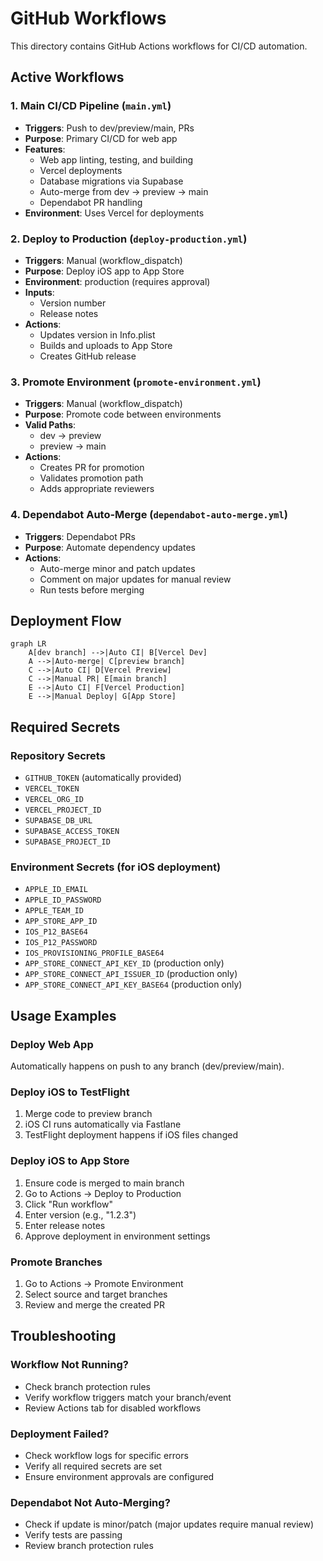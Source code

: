 # GitHub Workflows

This directory contains GitHub Actions workflows for CI/CD automation.

## Active Workflows

### 1. Main CI/CD Pipeline (`main.yml`)
- **Triggers**: Push to dev/preview/main, PRs
- **Purpose**: Primary CI/CD for web app
- **Features**:
  - Web app linting, testing, and building
  - Vercel deployments
  - Database migrations via Supabase
  - Auto-merge from dev → preview → main
  - Dependabot PR handling
- **Environment**: Uses Vercel for deployments

### 2. Deploy to Production (`deploy-production.yml`)
- **Triggers**: Manual (workflow_dispatch)
- **Purpose**: Deploy iOS app to App Store
- **Environment**: production (requires approval)
- **Inputs**:
  - Version number
  - Release notes
- **Actions**:
  - Updates version in Info.plist
  - Builds and uploads to App Store
  - Creates GitHub release

### 3. Promote Environment (`promote-environment.yml`)
- **Triggers**: Manual (workflow_dispatch)
- **Purpose**: Promote code between environments
- **Valid Paths**:
  - dev → preview
  - preview → main
- **Actions**:
  - Creates PR for promotion
  - Validates promotion path
  - Adds appropriate reviewers

### 4. Dependabot Auto-Merge (`dependabot-auto-merge.yml`)
- **Triggers**: Dependabot PRs
- **Purpose**: Automate dependency updates
- **Actions**:
  - Auto-merge minor and patch updates
  - Comment on major updates for manual review
  - Run tests before merging

## Deployment Flow

```mermaid
graph LR
    A[dev branch] -->|Auto CI| B[Vercel Dev]
    A -->|Auto-merge| C[preview branch]
    C -->|Auto CI| D[Vercel Preview]
    C -->|Manual PR| E[main branch]
    E -->|Auto CI| F[Vercel Production]
    E -->|Manual Deploy| G[App Store]
```

## Required Secrets

### Repository Secrets
- `GITHUB_TOKEN` (automatically provided)
- `VERCEL_TOKEN`
- `VERCEL_ORG_ID`
- `VERCEL_PROJECT_ID`
- `SUPABASE_DB_URL`
- `SUPABASE_ACCESS_TOKEN`
- `SUPABASE_PROJECT_ID`

### Environment Secrets (for iOS deployment)
- `APPLE_ID_EMAIL`
- `APPLE_ID_PASSWORD`
- `APPLE_TEAM_ID`
- `APP_STORE_APP_ID`
- `IOS_P12_BASE64`
- `IOS_P12_PASSWORD`
- `IOS_PROVISIONING_PROFILE_BASE64`
- `APP_STORE_CONNECT_API_KEY_ID` (production only)
- `APP_STORE_CONNECT_API_ISSUER_ID` (production only)
- `APP_STORE_CONNECT_API_KEY_BASE64` (production only)

## Usage Examples

### Deploy Web App
Automatically happens on push to any branch (dev/preview/main).

### Deploy iOS to TestFlight
1. Merge code to preview branch
2. iOS CI runs automatically via Fastlane
3. TestFlight deployment happens if iOS files changed

### Deploy iOS to App Store
1. Ensure code is merged to main branch
2. Go to Actions → Deploy to Production
3. Click "Run workflow"
4. Enter version (e.g., "1.2.3")
5. Enter release notes
6. Approve deployment in environment settings

### Promote Branches
1. Go to Actions → Promote Environment
2. Select source and target branches
3. Review and merge the created PR

## Troubleshooting

### Workflow Not Running?
- Check branch protection rules
- Verify workflow triggers match your branch/event
- Review Actions tab for disabled workflows

### Deployment Failed?
- Check workflow logs for specific errors
- Verify all required secrets are set
- Ensure environment approvals are configured

### Dependabot Not Auto-Merging?
- Check if update is minor/patch (major updates require manual review)
- Verify tests are passing
- Review branch protection rules